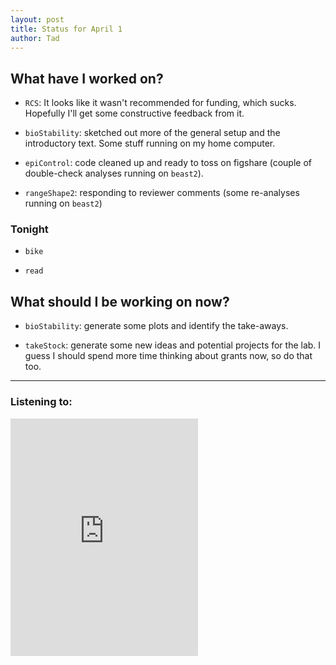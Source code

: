 ```yaml
---
layout: post 
title: Status for April 1 
author: Tad
---
```


## What have I worked on?

* `RCS`: It looks like it wasn't recommended for funding, which sucks. Hopefully I'll get some constructive feedback from it.

* `bioStability`: sketched out more of the general setup and the introductory text. Some stuff running on my home computer.

* `epiControl`: code cleaned up and ready to toss on figshare (couple of double-check analyses running on `beast2`).

* `rangeShape2`: responding to reviewer comments (some re-analyses running on `beast2`)



### Tonight

* `bike`

* `read`



## What should I be working on now?

* `bioStability`: generate some plots and identify the take-aways.

* `takeStock`: generate some new ideas and potential projects for the lab. I guess I should spend more time thinking about grants now, so do that too. 


--- 

### Listening to:

<iframe src='https://embed.spotify.com/?uri=spotify%3Atrack%3A7ofZgS5xDW0XodfjaXWvZG' width='300' height='380' frameborder='0' allowtransparency='true'></iframe>

<i class='fa fa-code' style='color:pink'></i>
